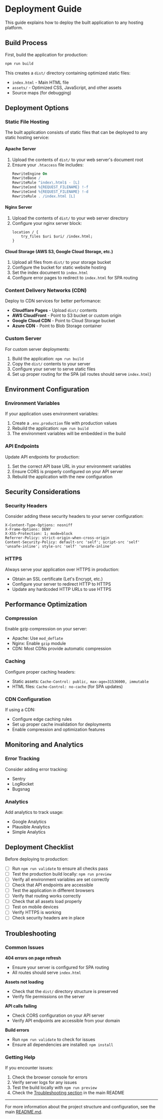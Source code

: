 # Deployment Guide

This guide explains how to deploy the built application to any hosting platform.

## Build Process

First, build the application for production:

```bash
npm run build
```

This creates a `dist/` directory containing optimized static files:
- `index.html` - Main HTML file
- `assets/` - Optimized CSS, JavaScript, and other assets
- Source maps (for debugging)

## Deployment Options

### Static File Hosting

The built application consists of static files that can be deployed to any static hosting service:

#### Apache Server
1. Upload the contents of `dist/` to your web server's document root
2. Ensure your `.htaccess` file includes:
   ```apache
   RewriteEngine On
   RewriteBase /
   RewriteRule ^index\.html$ - [L]
   RewriteCond %{REQUEST_FILENAME} !-f
   RewriteCond %{REQUEST_FILENAME} !-d
   RewriteRule . /index.html [L]
   ```

#### Nginx Server
1. Upload the contents of `dist/` to your web server directory
2. Configure your nginx server block:
   ```nginx
   location / {
       try_files $uri $uri/ /index.html;
   }
   ```

#### Cloud Storage (AWS S3, Google Cloud Storage, etc.)
1. Upload all files from `dist/` to your storage bucket
2. Configure the bucket for static website hosting
3. Set the index document to `index.html`
4. Configure error pages to redirect to `index.html` for SPA routing

### Content Delivery Networks (CDN)

Deploy to CDN services for better performance:

- **Cloudflare Pages** - Upload `dist/` contents
- **AWS CloudFront** - Point to S3 bucket or custom origin
- **Google Cloud CDN** - Point to Cloud Storage bucket
- **Azure CDN** - Point to Blob Storage container

### Custom Server

For custom server deployments:

1. Build the application: `npm run build`
2. Copy the `dist/` contents to your server
3. Configure your server to serve static files
4. Set up proper routing for the SPA (all routes should serve `index.html`)

## Environment Configuration

### Environment Variables

If your application uses environment variables:

1. Create a `.env.production` file with production values
2. Rebuild the application: `npm run build`
3. The environment variables will be embedded in the build

### API Endpoints

Update API endpoints for production:

1. Set the correct API base URL in your environment variables
2. Ensure CORS is properly configured on your API server
3. Rebuild the application with the new configuration

## Security Considerations

### Security Headers

Consider adding these security headers to your server configuration:

```http
X-Content-Type-Options: nosniff
X-Frame-Options: DENY
X-XSS-Protection: 1; mode=block
Referrer-Policy: strict-origin-when-cross-origin
Content-Security-Policy: default-src 'self'; script-src 'self' 'unsafe-inline'; style-src 'self' 'unsafe-inline'
```

### HTTPS

Always serve your application over HTTPS in production:
- Obtain an SSL certificate (Let's Encrypt, etc.)
- Configure your server to redirect HTTP to HTTPS
- Update any hardcoded HTTP URLs to use HTTPS

## Performance Optimization

### Compression

Enable gzip compression on your server:
- Apache: Use `mod_deflate`
- Nginx: Enable `gzip` module
- CDN: Most CDNs provide automatic compression

### Caching

Configure proper caching headers:
- Static assets: `Cache-Control: public, max-age=31536000, immutable`
- HTML files: `Cache-Control: no-cache` (for SPA updates)

### CDN Configuration

If using a CDN:
- Configure edge caching rules
- Set up proper cache invalidation for deployments
- Enable compression and optimization features

## Monitoring and Analytics

### Error Tracking

Consider adding error tracking:
- Sentry
- LogRocket
- Bugsnag

### Analytics

Add analytics to track usage:
- Google Analytics
- Plausible Analytics
- Simple Analytics

## Deployment Checklist

Before deploying to production:

- [ ] Run `npm run validate` to ensure all checks pass
- [ ] Test the production build locally: `npm run preview`
- [ ] Verify all environment variables are set correctly
- [ ] Check that API endpoints are accessible
- [ ] Test the application in different browsers
- [ ] Verify that routing works correctly
- [ ] Check that all assets load properly
- [ ] Test on mobile devices
- [ ] Verify HTTPS is working
- [ ] Check security headers are in place

## Troubleshooting

### Common Issues

**404 errors on page refresh**
- Ensure your server is configured for SPA routing
- All routes should serve `index.html`

**Assets not loading**
- Check that the `dist/` directory structure is preserved
- Verify file permissions on the server

**API calls failing**
- Check CORS configuration on your API server
- Verify API endpoints are accessible from your domain

**Build errors**
- Run `npm run validate` to check for issues
- Ensure all dependencies are installed: `npm install`

### Getting Help

If you encounter issues:
1. Check the browser console for errors
2. Verify server logs for any issues
3. Test the build locally with `npm run preview`
4. Check the [Troubleshooting section](../README.md#troubleshooting) in the main README

---

For more information about the project structure and configuration, see the main [README.md](../README.md). 